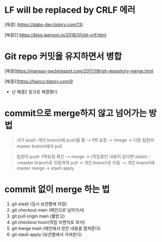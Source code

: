 # LF will be replaced by CRLF 에러
[해결] (https://dabo-dev.tistory.com/13)

[해결2] https://blog.jaeyoon.io/2018/01/git-crlf.html

# Git repo 커밋을 유지하면서 병합

[해결]https://mansoo-sw.blogspot.com/2017/08/git-repository-merge.html

[해결2]https://hanco.tistory.com/9
* 난 해결2 링크로 해결했다.


# commit으로 merge하지 않고 넘어가는 방법
> 내가 push :개인 branch에 push를 함 -> PR 요청 -> mrege -> 다른 팀원이 master branch에서 pull


> 팀원이 push :PR요청 확인 -> merge -> (작업중인 내용이 있다면 stash) ->master branch로 이동하여 pull -> 개인 branch로 이동 -> 개인 branch에 master merge -> stash apply

# commit 없이 merge 하는 법
1. git stash (임시 보관함에 저장)
2. git checkout main (메인으로 넘어가서)
3. git pull origin main (풀받고)
4. git checkout hoon(작업 브랜치로 와서)
5. git merge main (메인에서 받은 내용을 합쳐준다)
6. git stash apply (보관함에서 가져온다)